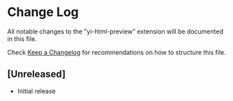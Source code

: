 # Change Log

All notable changes to the "yi-html-preview" extension will be documented in this file.

Check [Keep a Changelog](http://keepachangelog.com/) for recommendations on how to structure this file.

## [Unreleased]

- Initial release